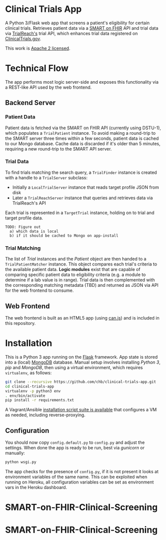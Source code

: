 Clinical Trials App
===================

A Python 3/Flask web app that screens a patient's eligibility for certain clinical trials.
Retrieves patient data via a [SMART on FHIR][smart] API and trial data via [TrialReach's][trialreachapi] trial API, which enhances trial data registered on [ClinicalTrials.gov][ctg].

This work is [Apache 2 licensed](./LICENSE.txt).

[trialreachapi]: http://developer.trialreach.com
[ctg]: http://www.clinicaltrials.gov
[smart]: http://smartplatforms.org


Technical Flow
==============

The app performs most logic server-side and exposes this functionality via a REST-like API used by the web frontend.


Backend Server
--------------

### Patient Data

Patient data is fetched via the SMART on FHIR API (currently using DSTU-1), which populates a `TrialPatient` instance.
To avoid making a round-trip to the SMART server three times within a few seconds, patient data is cached to our Mongo database.
Cache data is discarded if it's older than 5 minutes, requiring a new round-trip to the SMART API server.

### Trial Data

To find trials matching the search query, a `TrialFinder` instance is created with a handle to a `TrialServer` subclass:

- Initially a `LocalTrialServer` instance that reads target profile JSON from disk
- Later a `TrialReachServer` instance that queries and retrieves data via TrialReach's API

Each trial is represented in a `TargetTrial` instance, holding on to trial and target profile data.

    TODO: Figure out
      a) which data is local
      b) if it should be cached to Mongo on app-install

### Trial Matching

The list of _Trial_ instances and the _Patient_ object are then handed to a `TrialPatientMatcher` instance.
This object compares each trial's criteria to the available patient data.
**Logic modules** exist that are capable of comparing specific patient data to eligibility criteria (e.g. a module to determine if a lab value is in range).
Trial data is then complemented with the corresponding matching metadata (TBD) and returned as JSON via API for the web frontend to consume.


Web Frontend
------------

The web frontend is built as an HTML5 app (using [can.js][canjs]) and is included in this repository.

[canjs]: http://canjs.com/


Installation
============

This is a Python 3 app running on the [Flask][] framework.
App state is stored into a (local) [MongoDB][] database.
Manual setup involves installing _Python 3_, _pip_ and _MongoDB_, then using a virtual environment, which requires `virtualenv`, as follows:

```bash
git clone --recursive https://github.com/chb/clinical-trials-app.git
cd clinical-trials-app
virtualenv -p python3 env
. env/bin/activate
pip install -r requirements.txt
```

A Vagrant/Ansible [installation script suite is available][app-install] that configures a VM as needed, including reverse-proxying.

[app-install]: https://github.com/chb/clinical-trials-app-installer

Configuration
-------------

You should now copy `config.default.py` to `config.py` and adjust the settings.
When done the app is ready to be run, best via _gunicorn_ or manually:

```bash
python wsgi.py
```

The app checks for the presence of `config.py`, if it is not present it looks at environment variables of the same name.
This can be exploited when running on Heroku, all configuration variables can be set as environment vars in the Heroku dashboard.


[flask]: http://flask.pocoo.org
[mongodb]: http://www.mongodb.org
# SMART-on-FHIR-Clinical-Screening
# SMART-on-FHIR-Clinical-Screening
